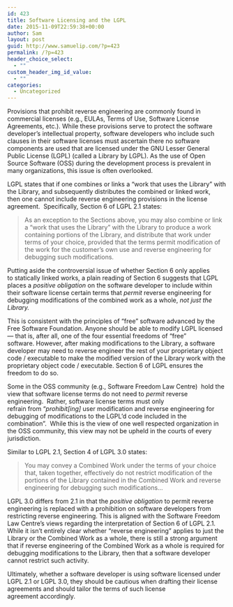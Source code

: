 ```yaml
---
id: 423
title: Software Licensing and the LGPL
date: 2015-11-09T22:59:38+00:00
author: Sam
layout: post
guid: http://www.samuelip.com/?p=423
permalink: /?p=423
header_choice_select:
  - ""
custom_header_img_id_value:
  - ""
categories:
  - Uncategorized
---
```

Provisions that prohibit reverse engineering are commonly found in commercial licenses (e.g., EULAs, Terms of Use, Software License Agreements, etc.). While these provisions serve to protect the software developer&#8217;s intellectual property, software developers who include such clauses in their software licenses must ascertain there no software components are used that are licensed under the GNU Lesser General Public License (LGPL) (called a Library by LGPL). As the use of Open Source Software (OSS) during the development process is prevalent in many organizations, this issue is often overlooked.

LGPL states that if one combines or links a &#8220;work that uses the Library&#8221; with the Library, and subsequently distributes the combined or linked work, then one cannot include reverse engineering provisions in the license agreement.  Specifically, Section 6 of LGPL 2.1 states:

> As an exception to the Sections above, you may also combine or link a &#8220;work that uses the Library&#8221; with the Library to produce a work containing portions of the Library, and distribute that work under terms of your choice, provided that the terms permit modification of the work for the customer&#8217;s own use and reverse engineering for debugging such modifications.

Putting aside the controversial issue of whether Section 6 only applies to statically linked works, a plain reading of Section 6 suggests that LGPL places a _positive obligation_ on the software developer to include within their software license certain terms that _permit_ reverse engineering for debugging modifications of the combined work as a whole, _not just the Library._

This is consistent with the principles of &#8220;free&#8221; software advanced by the Free Software Foundation. Anyone should be able to modify LGPL licensed &#8212; that is, after all, one of the four essential freedoms of &#8220;free&#8221; software. However, after making modifications to the Library, a software developer may need to reverse engineer the rest of your proprietary object code / executable to make the modified version of the Library work with the proprietary object code / executable. Section 6 of LGPL ensures the freedom to do so.

Some in the OSS community (e.g., Software Freedom Law Centre)  hold the view that software license terms do not need to _permit_ reverse engineering.  Rather, software license terms must only refrain from &#8220;_prohibit[ing]_ user modification and reverse engineering for debugging of modifications to the LGPL&#8217;d code included in the combination&#8221;.  While this is the view of one well respected organization in the OSS community, this view may not be upheld in the courts of every jurisdiction.

Similar to LGPL 2.1, Section 4 of LGPL 3.0 states:

> You may convey a Combined Work under the terms of your choice that, taken together, effectively do not restrict modification of the portions of the Library contained in the Combined Work and reverse engineering for debugging such modifications&#8230;

LGPL 3.0 differs from 2.1 in that the _positive obligation_ to permit reverse engineering is replaced with a prohibition on software developers from restricting reverse engineering. This is aligned with the Software Freedom Law Centre&#8217;s views regarding the interpretation of Section 6 of LGPL 2.1.  While it isn&#8217;t entirely clear whether &#8220;reverse engineering&#8221; applies to just the Library or the Combined Work as a whole, there is still a strong argument that if reverse engineering of the Combined Work as a whole is required for debugging modifications to the Library, then that a software developer cannot restrict such activity.

Ultimately, whether a software developer is using software licensed under LGPL 2.1 or LGPL 3.0, they should be cautious when drafting their license agreements and should tailor the terms of such license agreement accordingly.

&nbsp;

&nbsp;

&nbsp;

&nbsp;